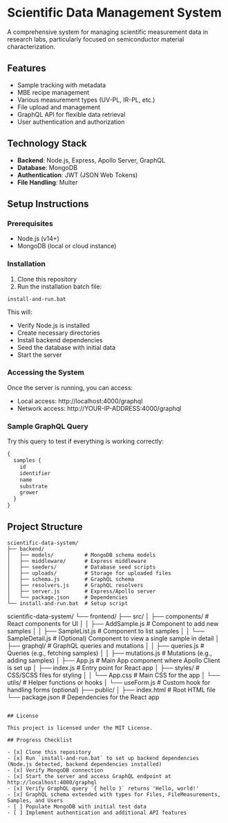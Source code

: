 # Scientific Data Management System

A comprehensive system for managing scientific measurement data in research labs, particularly focused on semiconductor material characterization.

## Features

- Sample tracking with metadata
- MBE recipe management
- Various measurement types (UV-PL, IR-PL, etc.)
- File upload and management
- GraphQL API for flexible data retrieval
- User authentication and authorization

## Technology Stack

- **Backend**: Node.js, Express, Apollo Server, GraphQL
- **Database**: MongoDB
- **Authentication**: JWT (JSON Web Tokens)
- **File Handling**: Multer

## Setup Instructions

### Prerequisites

- Node.js (v14+)
- MongoDB (local or cloud instance)

### Installation

1. Clone this repository
2. Run the installation batch file:

```
install-and-run.bat
```

This will:
- Verify Node.js is installed
- Create necessary directories
- Install backend dependencies
- Seed the database with initial data
- Start the server

### Accessing the System

Once the server is running, you can access:

- Local access: http://localhost:4000/graphql
- Network access: http://YOUR-IP-ADDRESS:4000/graphql

### Sample GraphQL Query

Try this query to test if everything is working correctly:

```graphql
{
  samples {
    id
    identifier
    name
    substrate
    grower
  }
}
```

## Project Structure

```
scientific-data-system/
├── backend/
│   ├── models/          # MongoDB schema models
│   ├── middleware/      # Express middleware
│   ├── seeders/         # Database seed scripts
│   ├── uploads/         # Storage for uploaded files
│   ├── schema.js        # GraphQL schema
│   ├── resolvers.js     # GraphQL resolvers
│   ├── server.js        # Express/Apollo server
│   └── package.json     # Dependencies
└── install-and-run.bat  # Setup script
```

scientific-data-system/
└── frontend/
    ├── src/
    │   ├── components/           # React components for UI
    │   │   ├── AddSample.js      # Component to add new samples
    │   │   ├── SampleList.js     # Component to list samples
    │   │   └── SampleDetail.js   # (Optional) Component to view a single sample in detail
    │   ├── graphql/              # GraphQL queries and mutations
    │   │   ├── queries.js        # Queries (e.g., fetching samples)
    │   │   ├── mutations.js      # Mutations (e.g., adding samples)
    │   ├── App.js                # Main App component where Apollo Client is set up
    │   ├── index.js              # Entry point for React app
    │   ├── styles/               # CSS/SCSS files for styling
    │   │   └── App.css           # Main CSS for the app
    │   └── utils/                # Helper functions or hooks
    │       └── useForm.js        # Custom hook for handling forms (optional)
    ├── public/
    │   ├── index.html            # Root HTML file
    └── package.json              # Dependencies for the React app
 ```   

## License

This project is licensed under the MIT License.

## Progress Checklist

- [x] Clone this repository
- [x] Run `install-and-run.bat` to set up backend dependencies (Node.js detected, backend dependencies installed)
- [x] Verify MongoDB connection
- [x] Start the server and access GraphQL endpoint at http://localhost:4000/graphql
- [x] Verify GraphQL query `{ hello }` returns 'Hello, world!'
- [x] GraphQL schema extended with types for Files, FileMeasurements, Samples, and Users
- [ ] Populate MongoDB with initial test data
- [ ] Implement authentication and additional API features 